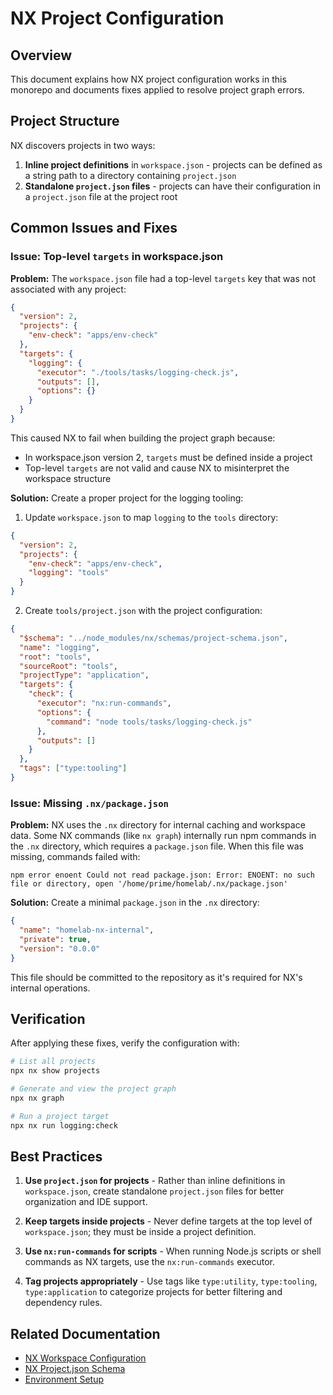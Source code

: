 # NX Project Configuration

## Overview

This document explains how NX project configuration works in this monorepo and documents fixes applied to resolve project graph errors.

## Project Structure

NX discovers projects in two ways:

1. **Inline project definitions** in `workspace.json` - projects can be defined as a string path to a directory containing `project.json`
2. **Standalone `project.json` files** - projects can have their configuration in a `project.json` file at the project root

## Common Issues and Fixes

### Issue: Top-level `targets` in workspace.json

**Problem:** The `workspace.json` file had a top-level `targets` key that was not associated with any project:

```json
{
  "version": 2,
  "projects": {
    "env-check": "apps/env-check"
  },
  "targets": {
    "logging": {
      "executor": "./tools/tasks/logging-check.js",
      "outputs": [],
      "options": {}
    }
  }
}
```

This caused NX to fail when building the project graph because:
- In workspace.json version 2, `targets` must be defined inside a project
- Top-level `targets` are not valid and cause NX to misinterpret the workspace structure

**Solution:** Create a proper project for the logging tooling:

1. Update `workspace.json` to map `logging` to the `tools` directory:

```json
{
  "version": 2,
  "projects": {
    "env-check": "apps/env-check",
    "logging": "tools"
  }
}
```

2. Create `tools/project.json` with the project configuration:

```json
{
  "$schema": "../node_modules/nx/schemas/project-schema.json",
  "name": "logging",
  "root": "tools",
  "sourceRoot": "tools",
  "projectType": "application",
  "targets": {
    "check": {
      "executor": "nx:run-commands",
      "options": {
        "command": "node tools/tasks/logging-check.js"
      },
      "outputs": []
    }
  },
  "tags": ["type:tooling"]
}
```

### Issue: Missing `.nx/package.json`

**Problem:** NX uses the `.nx` directory for internal caching and workspace data. Some NX commands (like `nx graph`) internally run npm commands in the `.nx` directory, which requires a `package.json` file. When this file was missing, commands failed with:

```
npm error enoent Could not read package.json: Error: ENOENT: no such file or directory, open '/home/prime/homelab/.nx/package.json'
```

**Solution:** Create a minimal `package.json` in the `.nx` directory:

```json
{
  "name": "homelab-nx-internal",
  "private": true,
  "version": "0.0.0"
}
```

This file should be committed to the repository as it's required for NX's internal operations.

## Verification

After applying these fixes, verify the configuration with:

```bash
# List all projects
npx nx show projects

# Generate and view the project graph
npx nx graph

# Run a project target
npx nx run logging:check
```

## Best Practices

1. **Use `project.json` for projects** - Rather than inline definitions in `workspace.json`, create standalone `project.json` files for better organization and IDE support.

2. **Keep targets inside projects** - Never define targets at the top level of `workspace.json`; they must be inside a project definition.

3. **Use `nx:run-commands` for scripts** - When running Node.js scripts or shell commands as NX targets, use the `nx:run-commands` executor.

4. **Tag projects appropriately** - Use tags like `type:utility`, `type:tooling`, `type:application` to categorize projects for better filtering and dependency rules.

## Related Documentation

- [NX Workspace Configuration](https://nx.dev/reference/project-configuration)
- [NX Project.json Schema](https://nx.dev/reference/project-configuration#projectjson)
- [Environment Setup](./setup-environment.md)
